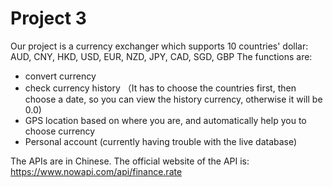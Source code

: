 # Project 3

Our project is a currency exchanger which supports 10 countries' dollar: AUD, CNY, HKD, USD, EUR, NZD, JPY, CAD, SGD, GBP
The functions are:
- convert currency
- check currency history （It has to choose the countries first, then choose a date, so you can view the history currency, otherwise it will be 0.0)
- GPS location based on where you are, and automatically help you to choose currency
- Personal account (currently having trouble with the live database)

The APIs are in Chinese. The official website of the API is: https://www.nowapi.com/api/finance.rate

